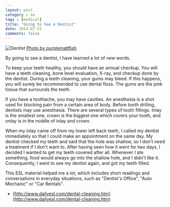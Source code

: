 ```yaml
---
layout: post
category : en
tags : [medical]
title: "Going to See a Dentist"
date: 2014-07-23
comments: false
---
```


![Dentist](https://farm4.staticflickr.com/3516/4012842364_2380823dbe_z.jpg?zz=1)
[Photo by purplemattfish](https://flic.kr/p/77ASej)

By going to see a dentist, I have learned a lot of new words.

To keep your teeth healthy, you should have an annual checkup. You will have a teeth cleaning, bone level evaluation, X-ray, and checkup done by the dentist. During a teeth cleaning, your gums may bleed. If this happens, you will surely be recommended to use dental floss. The gums are the pink tissue that surrounds the teeth.

If you have a toothache, you may have cavities. An anesthesia is a shot used for blocking pain from a certain area of body. Before tooth drilling, dentists may use anesthesia. There are several types of tooth fillings. Inlay is the smallest one, crown is the biggest one which covers your tooth, and onlay is in the middle of inlay and crown.

When my inlay came off from my lower left back teeth, I called my dentist immediately so that I could make an appointment on the same day. My dentist checked my teeth and said that the hole was shallow, so I don't need a treatment if I don't want to. After having seen how it went for two days, I decided I wanted to get my teeth covered after all. Whenever I ate something, food would always go into the shallow hole, and I didn't like it. Consequently, I went to see my dentist again, and got my teeth filled.

This ESL material helped me a lot, which includes short readings and conversations in everyday situations, such as "Dentist's Office", "Auto Mechanic" or "Car Rentals".

* [http://www.dailyesl.com/dental-cleaning.htm](http://www.dailyesl.com/dental-cleaning.htm)